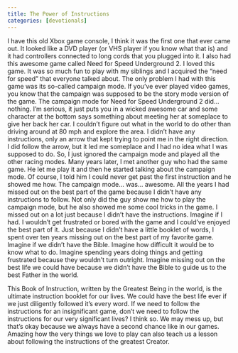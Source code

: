 ```yaml
---
title: The Power of Instructions
categories: [devotionals]
---
```


<span class="dropcap">I</span> have this old Xbox game console, I think it was the first one that ever came out. It looked like a DVD player (or VHS player if you know what that is) and it had controllers connected to long cords that you plugged into it. I also had this awesome game called Need for Speed Underground 2. I loved this game. It was so much fun to play with my siblings and I acquired the “need for speed” that everyone talked about. The only problem I had with this game was its so-called campaign mode. If you’ve ever played video games, you know that the campaign was supposed to be the story mode version of the game. The campaign mode for Need for Speed Underground 2 did… nothing. I’m serious, it just puts you in a wicked awesome car and some character at the bottom says something about meeting her at someplace to give her back her car. I couldn’t figure out what in the world to do other than driving around at 80 mph and explore the area. I didn’t have any instructions, only an arrow that kept trying to point me in the right direction. I did follow the arrow, but it led me someplace and I had no idea what I was supposed to do. So, I just ignored the campaign mode and played all the other racing modes. Many years later, I met another guy who had the same game. He let me play it and then he started talking about the campaign mode. Of course, I told him I could never get past the first instruction and he showed me how. The campaign mode… was… awesome. All the years I had missed out on the best part of the game because I didn’t have any instructions to follow. Not only did the guy show me how to play the campaign mode, but he also showed me some cool tricks in the game. I missed out on a lot just because I didn’t have the instructions. Imagine if I had. I wouldn’t get frustrated or bored with the game and I could’ve enjoyed the best part of it. Just because I didn’t have a little booklet of words, I spent over ten years missing out on the best part of my favorite game. Imagine if we didn’t have the Bible. Imagine how difficult it would be to know what to do. Imagine spending years doing things and getting frustrated because they wouldn’t turn outright. Imagine missing out on the best life we could have because we didn’t have the Bible to guide us to the best Father in the world.

This Book of Instruction, written by the Greatest Being in the world, is the ultimate instruction booklet for our lives. We could have the best life ever if we just diligently followed it’s every word. If we need to follow the instructions for an insignificant game, don’t we need to follow the instructions for our very significant lives? I think so. We may mess up, but that’s okay because we always have a second chance like in our games. Amazing how the very things we love to play can also teach us a lesson about following the instructions of the greatest Creator.
